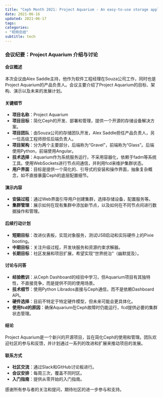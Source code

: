 ```yaml
---
title: "Ceph Month 2021: Project Aquarium - An easy-to-use storage appliance wrapped around Ceph"
date: 2021-06-16
updated: 2021-06-17
tags:
categories:
- "视频总结"
subtitle: tech
---
```



### 会议纪要：Project Aquarium 介绍与讨论

#### 会议概述
本次会议由Alex Saddle主持，他作为软件工程经理在Souza公司工作，同时也是Project Aquarium的产品负责人。会议主要介绍了Project Aquarium的目标、架构、演示以及未来的发展计划。

#### 关键细节
- **项目名称**：Project Aquarium
- **项目目标**：简化Ceph的开发、部署和管理，提供一个开源的存储设备解决方案。
- **项目团队**：由Souza公司的存储团队开发，Alex Saddle担任产品负责人，另一位高级工程师担任后端负责人。
- **项目架构**：分为两个主要部分，后端称为“Gravel”，前端称为“Glass”。后端使用Python，前端使用Angular。
- **技术选择**：Aquarium作为系统服务运行，不采用容器化，依赖于fadm等系统工具。使用WebSockets进行节点间通信，并利用fcd来维护集群状态。
- **用户界面**：目标是提供一个简化的、引导式的安装和操作界面，抽象复杂概念，如不直接暴露Ceph的底层配置细节。

#### 演示内容
- **安装过程**：通过Web界面引导用户创建集群，选择存储设备，配置服务等。
- **集群管理**：展示如何在现有集群中添加新节点，以及如何在不同节点间进行数据操作和管理。

#### 后续行动计划
- **短期目标**：改进仪表板，实现对象服务，测试USB启动和实际硬件上的Pixie booting。
- **中期目标**：关注升级过程，开发块服务和资源约束求解器。
- **长期目标**：社区发展和项目扩展，希望实现“世界统治”（幽默提及）。

#### 讨论与问答
- **经验教训**：从Ceph Dashboard的经验中学习，但Aquarium项目有其独特性，不直接竞争，而是提供不同的使用场景。
- **技术细节**：使用Python Librados直接与Ceph通信，而不是依赖Dashboard API。
- **硬件选择**：目前不特定于特定硬件模型，但未来可能会更具体化。
- **使用fcd的原因**：确保Aquarium在Ceph故障时仍能运行，fcd提供必要的集群状态管理。

#### 结论
Project Aquarium是一个新兴的开源项目，旨在简化Ceph的使用和管理。团队欢迎社区的参与和反馈，并计划通过一系列的改进和扩展来推动项目的发展。

#### 联系方式
- **社区交流**：通过Slack和GitHub讨论板进行。
- **会议安排**：每周三次，覆盖不同时区。
- **入门指南**：提供从零开始的入门指南。

感谢所有参与者的关注和提问，期待社区的进一步参与和支持。